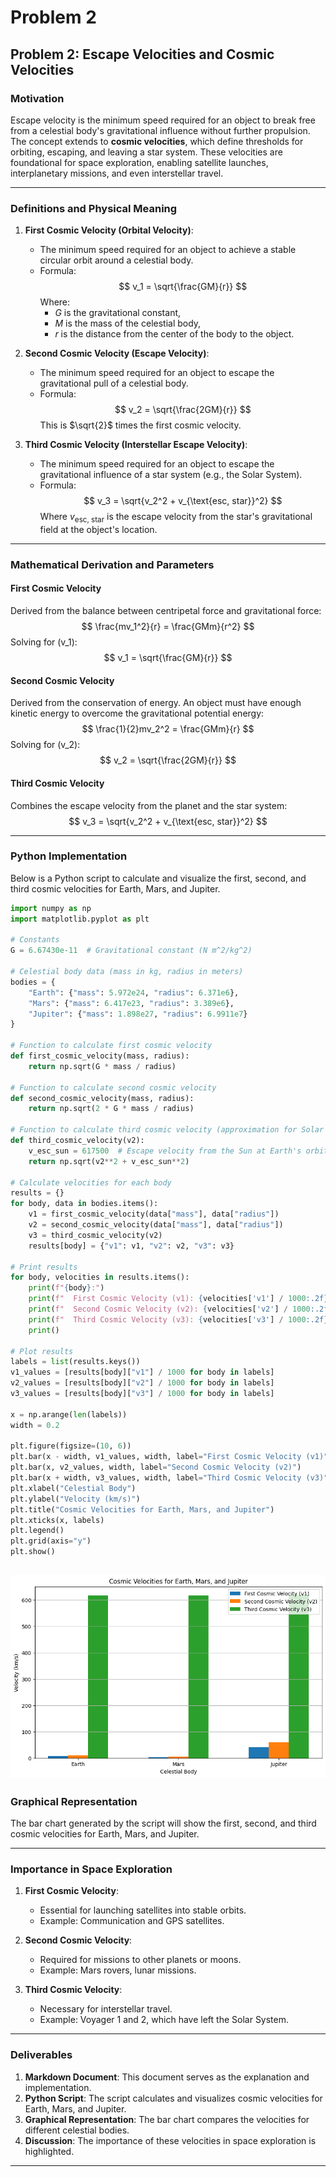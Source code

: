 # Problem 2

## **Problem 2: Escape Velocities and Cosmic Velocities**

### **Motivation**
Escape velocity is the minimum speed required for an object to break free from a celestial body's gravitational influence without further propulsion. The concept extends to **cosmic velocities**, which define thresholds for orbiting, escaping, and leaving a star system. These velocities are foundational for space exploration, enabling satellite launches, interplanetary missions, and even interstellar travel.

---

### **Definitions and Physical Meaning**

1. **First Cosmic Velocity (Orbital Velocity)**:
   - The minimum speed required for an object to achieve a stable circular orbit around a celestial body.
   - Formula:
     $$
     v_1 = \sqrt{\frac{GM}{r}}
     $$
     Where:
     - $G$ is the gravitational constant,
     - $M$ is the mass of the celestial body,
     - $r$ is the distance from the center of the body to the object.

2. **Second Cosmic Velocity (Escape Velocity)**:
   - The minimum speed required for an object to escape the gravitational pull of a celestial body.
   - Formula:
     $$
     v_2 = \sqrt{\frac{2GM}{r}}
     $$
     This is $\sqrt{2}$ times the first cosmic velocity.

3. **Third Cosmic Velocity (Interstellar Escape Velocity)**:
   - The minimum speed required for an object to escape the gravitational influence of a star system (e.g., the Solar System).
   - Formula:
     $$
     v_3 = \sqrt{v_2^2 + v_{\text{esc, star}}^2}
     $$
     Where $v_{\text{esc, star}}$ is the escape velocity from the star's gravitational field at the object's location.

---

### **Mathematical Derivation and Parameters**

#### **First Cosmic Velocity**
Derived from the balance between centripetal force and gravitational force:
$$
    \frac{mv_1^2}{r} = \frac{GMm}{r^2}
$$
    Solving for \(v_1\):
$$
    v_1 = \sqrt{\frac{GM}{r}}
$$

#### **Second Cosmic Velocity**
Derived from the conservation of energy. An object must have enough kinetic energy to overcome the gravitational potential energy:
$$
    \frac{1}{2}mv_2^2 = \frac{GMm}{r}
$$
    Solving for \(v_2\):
$$
    v_2 = \sqrt{\frac{2GM}{r}}
$$

#### **Third Cosmic Velocity**
Combines the escape velocity from the planet and the star system:
$$
    v_3 = \sqrt{v_2^2 + v_{\text{esc, star}}^2}
$$

---

### **Python Implementation**
Below is a Python script to calculate and visualize the first, second, and third cosmic velocities for Earth, Mars, and Jupiter.

```python
import numpy as np
import matplotlib.pyplot as plt

# Constants
G = 6.67430e-11  # Gravitational constant (N m^2/kg^2)

# Celestial body data (mass in kg, radius in meters)
bodies = {
    "Earth": {"mass": 5.972e24, "radius": 6.371e6},
    "Mars": {"mass": 6.417e23, "radius": 3.389e6},
    "Jupiter": {"mass": 1.898e27, "radius": 6.9911e7}
}

# Function to calculate first cosmic velocity
def first_cosmic_velocity(mass, radius):
    return np.sqrt(G * mass / radius)

# Function to calculate second cosmic velocity
def second_cosmic_velocity(mass, radius):
    return np.sqrt(2 * G * mass / radius)

# Function to calculate third cosmic velocity (approximation for Solar System)
def third_cosmic_velocity(v2):
    v_esc_sun = 617500  # Escape velocity from the Sun at Earth's orbit (m/s)
    return np.sqrt(v2**2 + v_esc_sun**2)

# Calculate velocities for each body
results = {}
for body, data in bodies.items():
    v1 = first_cosmic_velocity(data["mass"], data["radius"])
    v2 = second_cosmic_velocity(data["mass"], data["radius"])
    v3 = third_cosmic_velocity(v2)
    results[body] = {"v1": v1, "v2": v2, "v3": v3}

# Print results
for body, velocities in results.items():
    print(f"{body}:")
    print(f"  First Cosmic Velocity (v1): {velocities['v1'] / 1000:.2f} km/s")
    print(f"  Second Cosmic Velocity (v2): {velocities['v2'] / 1000:.2f} km/s")
    print(f"  Third Cosmic Velocity (v3): {velocities['v3'] / 1000:.2f} km/s")
    print()

# Plot results
labels = list(results.keys())
v1_values = [results[body]["v1"] / 1000 for body in labels]
v2_values = [results[body]["v2"] / 1000 for body in labels]
v3_values = [results[body]["v3"] / 1000 for body in labels]

x = np.arange(len(labels))
width = 0.2

plt.figure(figsize=(10, 6))
plt.bar(x - width, v1_values, width, label="First Cosmic Velocity (v1)")
plt.bar(x, v2_values, width, label="Second Cosmic Velocity (v2)")
plt.bar(x + width, v3_values, width, label="Third Cosmic Velocity (v3)")
plt.xlabel("Celestial Body")
plt.ylabel("Velocity (km/s)")
plt.title("Cosmic Velocities for Earth, Mars, and Jupiter")
plt.xticks(x, labels)
plt.legend()
plt.grid(axis="y")
plt.show()
```
![alt text](image-4.png)
---

### **Graphical Representation**
The bar chart generated by the script will show the first, second, and third cosmic velocities for Earth, Mars, and Jupiter.

---

### **Importance in Space Exploration**
1. **First Cosmic Velocity**:
   - Essential for launching satellites into stable orbits.
   - Example: Communication and GPS satellites.

2. **Second Cosmic Velocity**:
   - Required for missions to other planets or moons.
   - Example: Mars rovers, lunar missions.

3. **Third Cosmic Velocity**:
   - Necessary for interstellar travel.
   - Example: Voyager 1 and 2, which have left the Solar System.

---

### **Deliverables**
1. **Markdown Document**: This document serves as the explanation and implementation.
2. **Python Script**: The script calculates and visualizes cosmic velocities for Earth, Mars, and Jupiter.
3. **Graphical Representation**: The bar chart compares the velocities for different celestial bodies.
4. **Discussion**: The importance of these velocities in space exploration is highlighted.

---